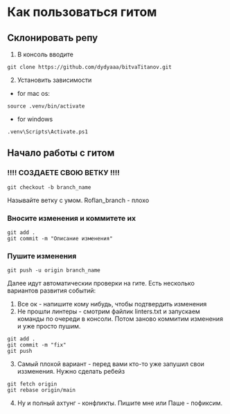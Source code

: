 # Как пользоваться гитом

## Склонировать репу
1. В консоль вводите 
```
git clone https://github.com/dydyaaa/bitvaTitanov.git
```
2. Установить зависимости

* for mac os:
```
source .venv/bin/activate
```
* for windows
```
.venv\Scripts\Activate.ps1
```

## Начало работы с гитом

### !!!! СОЗДАЕТЕ СВОЮ ВЕТКУ !!!!
```
git checkout -b branch_name
```
Называйте ветку с умом. Roflan_branch - плохо

### Вносите изменения и коммитете их

```
git add .
git commit -m "Описание изменения"
```

### Пушите изменения
```
git push -u origin branch_name
```

Далее идут автоматическии проверки на гите. Есть несколько вариантов развития событий:

1. Все ок - напишите кому нибудь, чтобы подтвердить изменения
2. Не прошли линтеры - смотрим файлик linters.txt и запускаем команды по очереди в консоли. Потом заново коммитим изменения и уже просто пушим. 
```
git add .
git commit -m "fix"
git push
```

3. Самый плохой вариант - перед вами кто-то уже запушил свои иззменения. Нужно сделать ребейз
```
git fetch origin
git rebase origin/main
```

4. Ну и полный ахтунг - конфликты. Пишите мне или Паше - пофиксим. 